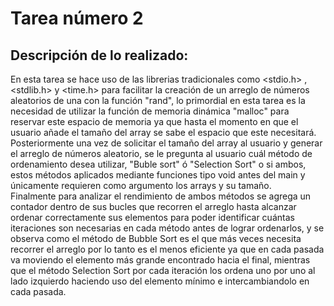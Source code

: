 # Tarea número 2

## Descripción de lo realizado:
En esta tarea se hace uso de las librerias tradicionales como <stdio.h> , <stdlib.h> y <time.h> para facilitar la creación de un arreglo de números aleatorios de una 
con la función "rand", lo primordial en esta tarea es la necesidad de utilizar la función de memoria dinámica "malloc" para reservar este espacio de memoria ya que hasta
el momento en que el usuario añade el tamaño del array se sabe el espacio que este necesitará.  
Posteriormente una vez de solicitar el tamaño del array al usuario y generar el arreglo de números aleatorio, se le pregunta al usuario cuál método de ordenamiento
desea utilizar, "Buble sort" ó "Selection Sort" o si ambos, estos métodos aplicados mediante funciones tipo void antes del main y únicamente requieren como argumento
los arrays  y su tamaño.  
Finalmente para analizar el rendimiento de ambos métodos se agrega un contador dentro de sus bucles que recorren el arreglo hasta alcanzar ordenar correctamente sus elementos
para poder identificar cuántas iteraciones son necesarias en cada método antes de lograr ordenarlos, y se observa como el método de Bubble Sort es el que más veces necesita 
recorrer el arreglo por lo tanto es el menos eficiente ya que en cada pasada va moviendo el elemento más grande encontrado hacia el final,
mientras que el método Selection Sort por cada iteración los ordena uno por uno al lado izquierdo haciendo uso del elemento mínimo e intercambiandolo en cada pasada.
